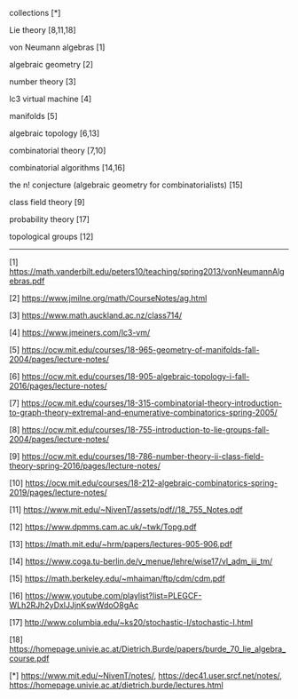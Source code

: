collections [*]

Lie theory [8,11,18]

von Neumann algebras [1]

algebraic geometry [2]

number theory [3]

lc3 virtual machine [4]

manifolds [5]

algebraic topology [6,13]

combinatorial theory [7,10]

combinatorial algorithms [14,16]

the n! conjecture (algebraic geometry for combinatorialists) [15]

class field theory [9]

probability theory [17]

topological groups [12]

-----
[1] https://math.vanderbilt.edu/peters10/teaching/spring2013/vonNeumannAlgebras.pdf

[2] https://www.jmilne.org/math/CourseNotes/ag.html

[3] https://www.math.auckland.ac.nz/class714/

[4] https://www.jmeiners.com/lc3-vm/

[5] https://ocw.mit.edu/courses/18-965-geometry-of-manifolds-fall-2004/pages/lecture-notes/

[6] https://ocw.mit.edu/courses/18-905-algebraic-topology-i-fall-2016/pages/lecture-notes/

[7] https://ocw.mit.edu/courses/18-315-combinatorial-theory-introduction-to-graph-theory-extremal-and-enumerative-combinatorics-spring-2005/

[8] https://ocw.mit.edu/courses/18-755-introduction-to-lie-groups-fall-2004/pages/lecture-notes/

[9] https://ocw.mit.edu/courses/18-786-number-theory-ii-class-field-theory-spring-2016/pages/lecture-notes/

[10] https://ocw.mit.edu/courses/18-212-algebraic-combinatorics-spring-2019/pages/lecture-notes/

[11] https://www.mit.edu/~NivenT/assets/pdf//18_755_Notes.pdf

[12] https://www.dpmms.cam.ac.uk/~twk/Topg.pdf

[13] https://math.mit.edu/~hrm/papers/lectures-905-906.pdf

[14] https://www.coga.tu-berlin.de/v_menue/lehre/wise17/vl_adm_iii_tm/

[15] https://math.berkeley.edu/~mhaiman/ftp/cdm/cdm.pdf

[16] https://www.youtube.com/playlist?list=PLEGCF-WLh2RJh2yDxlJJjnKswWdoO8gAc

[17] http://www.columbia.edu/~ks20/stochastic-I/stochastic-I.html

[18] https://homepage.univie.ac.at/Dietrich.Burde/papers/burde_70_lie_algebra_course.pdf

[*] https://www.mit.edu/~NivenT/notes/, https://dec41.user.srcf.net/notes/, https://homepage.univie.ac.at/dietrich.burde/lectures.html

